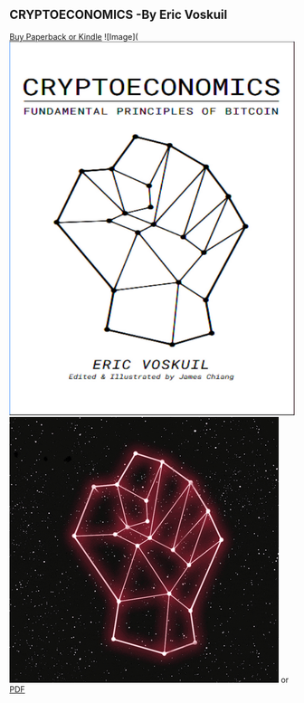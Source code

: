 ## CRYPTOECONOMICS -By Eric Voskuil


[Buy Paperback or Kindle](https://www.amazon.com/Cryptoeconomics-Fundamental-Principles-Eric-Voskuil/dp/1735060828/ref=sr_1_3?dchild=1&qid=1613296482&refinements=p_28%3ACryptoeconomics&s=books&sr=1-3) ![Image](![Image](https://github.com/Evbronson/CRYPTOECONOMICS/blob/main/Cover.png) ![Image](https://github.com/Evbronson/CRYPTOECONOMICS/blob/main/LOGO.png) or
[PDF](https://github.com/Evbronson/CRYPTOECONOMICS/blob/main/CRYPTOECONOMICS.pdf)
```




